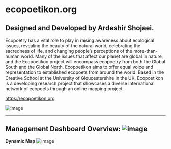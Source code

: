 # ecopoetikon.org
Designed and Developed by Ardeshir Shojaei.
-------------------------------------------
Ecopoetry has a vital role to play in raising awareness about ecological issues, revealing the beauty of the natural world, celebrating the sacredness of life, and changing people’s perceptions of the more-than-human world. Many of the issues that affect our planet are global in nature, and the Ecopoetikon project will encompass ecopoetry from both the Global South and the Global North.
Ecopoetikon aims to offer equal voice and representation to established ecopoets from around the world. Based in the Creative School at the University of Gloucestershire in the UK, Ecopoetikon is a developing research project that showcases a diverse international network of ecopoets through an online mapping project.

https://ecopoetikon.org

![image](https://github.com/Ardesh1r/ecopoetikon.org/assets/99552814/0d00e51b-6203-4b61-ad81-fdf9eb033561)

----------------------------------
**Management Dashboard Overview:**
![image](https://github.com/Ardesh1r/ecopoetikon.org/assets/99552814/9f874712-4b5f-49f1-b7dc-b2e0cce35d57)
---------------
**Dynamic Map**
![image](https://github.com/Ardesh1r/ecopoetikon.org/assets/99552814/9f5c9d79-1e7d-4d6d-98f4-a11e8c3ea0f8)
